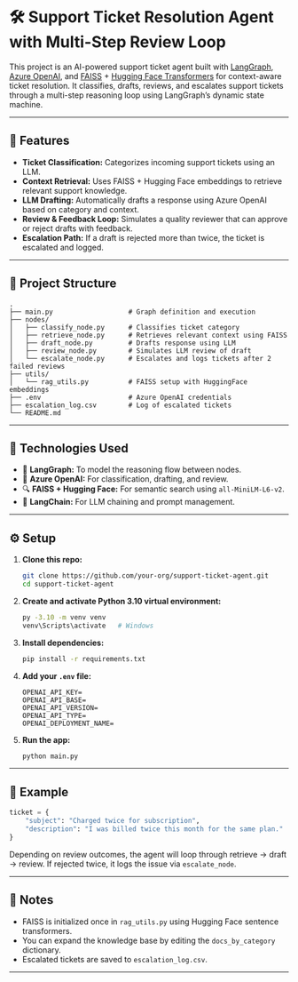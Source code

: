 # 🛠️ Support Ticket Resolution Agent with Multi-Step Review Loop

This project is an AI-powered support ticket agent built with [LangGraph](https://github.com/langchain-ai/langgraph), [Azure OpenAI](https://learn.microsoft.com/en-us/azure/cognitive-services/openai/overview), and [FAISS](https://github.com/facebookresearch/faiss) + [Hugging Face Transformers](https://huggingface.co/sentence-transformers/all-MiniLM-L6-v2) for context-aware ticket resolution. It classifies, drafts, reviews, and escalates support tickets through a multi-step reasoning loop using LangGraph’s dynamic state machine.

---

## 🚀 Features

* **Ticket Classification:** Categorizes incoming support tickets using an LLM.
* **Context Retrieval:** Uses FAISS + Hugging Face embeddings to retrieve relevant support knowledge.
* **LLM Drafting:** Automatically drafts a response using Azure OpenAI based on category and context.
* **Review & Feedback Loop:** Simulates a quality reviewer that can approve or reject drafts with feedback.
* **Escalation Path:** If a draft is rejected more than twice, the ticket is escalated and logged.

---

## 📁 Project Structure

```
.
├── main.py                   # Graph definition and execution
├── nodes/
│   ├── classify_node.py      # Classifies ticket category
│   ├── retrieve_node.py      # Retrieves relevant context using FAISS
│   ├── draft_node.py         # Drafts response using LLM
│   ├── review_node.py        # Simulates LLM review of draft
│   └── escalate_node.py      # Escalates and logs tickets after 2 failed reviews
├── utils/
│   └── rag_utils.py          # FAISS setup with HuggingFace embeddings
├── .env                      # Azure OpenAI credentials
├── escalation_log.csv        # Log of escalated tickets
└── README.md
```

---

## 🧠 Technologies Used

* 🧩 **LangGraph:** To model the reasoning flow between nodes.
* 🤖 **Azure OpenAI:** For classification, drafting, and review.
* 🔍 **FAISS + Hugging Face:** For semantic search using `all-MiniLM-L6-v2`.
* 🧪 **LangChain:** For LLM chaining and prompt management.

---

## ⚙️ Setup

1. **Clone this repo:**

   ```bash
   git clone https://github.com/your-org/support-ticket-agent.git
   cd support-ticket-agent
   ```

2. **Create and activate Python 3.10 virtual environment:**

   ```bash
   py -3.10 -m venv venv
   venv\Scripts\activate   # Windows
   ```

3. **Install dependencies:**

   ```bash
   pip install -r requirements.txt
   ```

4. **Add your `.env` file:**

   ```
   OPENAI_API_KEY=
   OPENAI_API_BASE=
   OPENAI_API_VERSION=
   OPENAI_API_TYPE=
   OPENAI_DEPLOYMENT_NAME=
   ```

5. **Run the app:**

   ```bash
   python main.py
   ```

---

## 🧪 Example

```python
ticket = {
    "subject": "Charged twice for subscription",
    "description": "I was billed twice this month for the same plan."
}
```

Depending on review outcomes, the agent will loop through retrieve → draft → review. If rejected twice, it logs the issue via `escalate_node`.

---

## 📌 Notes

* FAISS is initialized once in `rag_utils.py` using Hugging Face sentence transformers.
* You can expand the knowledge base by editing the `docs_by_category` dictionary.
* Escalated tickets are saved to `escalation_log.csv`.

---
